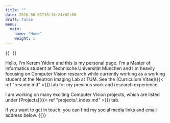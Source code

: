 ```yaml
---
title: ""
date: 2020-06-01T16:16:24+02:00
draft: false
menu:
  main:
    name: "Home"
    weight: 1
---
```


{{<image float="left" width="11em" frame="false" src="img/prof_pic.jpg" >}}


Hello, I'm Kerem Yıldırır and this is my personal page. I'm a Master of Informatics student at
Technische Universität München and I'm heavily focusing on Computer Vision research
while currently working as a working student at the Neutron Imaging Lab at TUM. See the [Curriculum Vitae]({{< ref "resume.md" >}})
tab for my previous work and research experience.

I am working on many exciting Computer Vision projects, which are listed under  [Projects]({{< ref "projects/_index.md" >}}) tab.

If you want to get in touch, you can find my social media links and email
address below.
{{<social>}}
